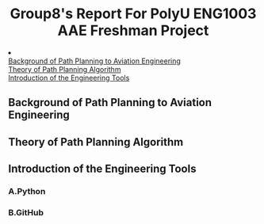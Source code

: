  <h1 align="center">Group8's Report For PolyU ENG1003 AAE Freshman Project </h1>
<li>
 <br />
 <a href="#Background-of-Path-Planning-to-Aviation-Engineering">Background of Path Planning to Aviation Engineering</a>
 <br />
 <a href="#Theory-of-Path-Planning-Algorithm">Theory of Path Planning Algorithm</a>
 <br />
 <a href="#Introduction-of-the-Engineering-Tools">Introduction of the Engineering Tools</a>
 <br />
 


   <!-- Background of Path Planning to Aviation Engineering -->
## Background of Path Planning to Aviation Engineering
  

   <!-- Theory of Path Planning Algorithm -->
## Theory of Path Planning Algorithm
 

   <!-- Introduction of the Engineering Tools -->
## Introduction of the Engineering Tools
 
###    A.Python
###    B.GitHub
